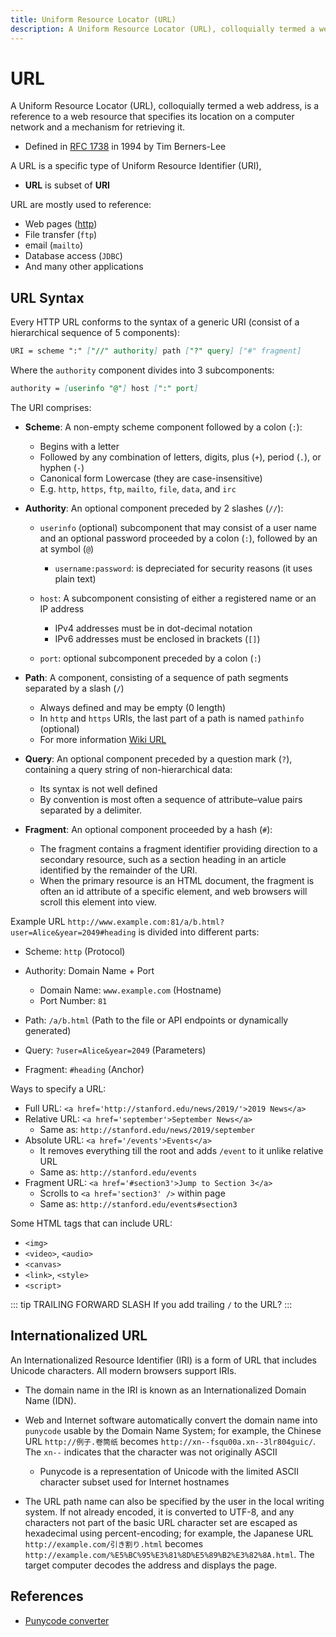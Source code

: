```yaml
---
title: Uniform Resource Locator (URL)
description: A Uniform Resource Locator (URL), colloquially termed a web address
---
```


# URL

A Uniform Resource Locator (URL), colloquially termed a web address, is a reference to a web resource that specifies its location on a computer network and a mechanism for retrieving it.

- Defined in [RFC 1738](https://datatracker.ietf.org/doc/html/rfc1738) in 1994 by Tim Berners-Lee

A URL is a specific type of Uniform Resource Identifier (URI),

- **URL** is subset of **URI**

URL are mostly used to reference:

- Web pages ([http](./HTTP.md))
- File transfer (`ftp`)
- email (`mailto`)
- Database access (`JDBC`)
- And many other applications

## URL Syntax

Every HTTP URL conforms to the syntax of a generic URI (consist of a hierarchical sequence of 5 components):

```markdown
URI = scheme ":" ["//" authority] path ["?" query] ["#" fragment]
```

Where the `authority` component divides into 3 subcomponents:

```markdown
authority = [userinfo "@"] host [":" port]
```

The URI comprises:

- **Scheme**: A non-empty scheme component followed by a colon (`:`):

  - Begins with a letter
  - Followed by any combination of letters, digits, plus (`+`), period (`.`), or hyphen (`-`)
  - Canonical form Lowercase (they are case-insensitive)
  - E.g. `http`, `https`, `ftp`, `mailto`, `file`, `data`, and `irc`

- **Authority**: An optional component preceded by 2 slashes (`//`):

  - `userinfo` (optional) subcomponent that may consist of a user name and an optional password proceeded by a colon (`:`), followed by an at symbol (`@`)

    - `username:password`: is depreciated for security reasons (it uses plain text)

  - `host`: A subcomponent consisting of either a registered name or an IP address

    - IPv4 addresses must be in dot-decimal notation
    - IPv6 addresses must be enclosed in brackets (`[]`)

  - `port`: optional subcomponent preceded by a colon (`:`)

- **Path**: A component, consisting of a sequence of path segments separated by a slash (`/`)

  - Always defined and may be empty (0 length)
  - In `http` and `https` URIs, the last part of a path is named `pathinfo` (optional)
  - For more information [Wiki URL](https://en.wikipedia.org/wiki/URL)

- **Query**: An optional component preceded by a question mark (`?`), containing a query string of non-hierarchical data:

  - Its syntax is not well defined
  - By convention is most often a sequence of attribute–value pairs separated by a delimiter.

- **Fragment**: An optional component proceeded by a hash (`#`):

  - The fragment contains a fragment identifier providing direction to a secondary resource, such as a section heading in an article identified by the remainder of the URI.
  - When the primary resource is an HTML document, the fragment is often an id attribute of a specific element, and web browsers will scroll this element into view.

Example URL `http://www.example.com:81/a/b.html?user=Alice&year=2049#heading` is divided into different parts:

- Scheme: `http` (Protocol)
- Authority: Domain Name + Port

  - Domain Name: `www.example.com` (Hostname)
  - Port Number: `81`

- Path: `/a/b.html` (Path to the file or API endpoints or dynamically generated)
- Query: `?user=Alice&year=2049` (Parameters)
- Fragment: `#heading` (Anchor)

Ways to specify a URL:

- Full URL: `<a href='http://stanford.edu/news/2019/'>2019 News</a>`
- Relative URL: `<a href='september'>September News</a>`
  - Same as: `http://stanford.edu/news/2019/september`
- Absolute URL: `<a href='/events'>Events</a>`
  - It removes everything till the root and adds `/event` to it unlike relative URL
  - Same as: `http://stanford.edu/events`
- Fragment URL: `<a href='#section3'>Jump to Section 3</a>`
  - Scrolls to `<a href='section3' />` within page
  - Same as: `http://stanford.edu/events#section3`

Some HTML tags that can include URL:

- `<img>`
- `<video>`, `<audio>`
- `<canvas>`
- `<link>`, `<style>`
- `<script>`

::: tip TRAILING FORWARD SLASH
If you add trailing `/` to the URL?
:::

## Internationalized URL

An Internationalized Resource Identifier (IRI) is a form of URL that includes Unicode characters. All modern browsers support IRIs.

- The domain name in the IRI is known as an Internationalized Domain Name (IDN).

- Web and Internet software automatically convert the domain name into `punycode` usable by the Domain Name System; for example, the Chinese URL `http://例子.卷筒纸` becomes `http://xn--fsqu00a.xn--3lr804guic/`. The `xn--` indicates that the character was not originally ASCII

  - Punycode is a representation of Unicode with the limited ASCII character subset used for Internet hostnames

- The URL path name can also be specified by the user in the local writing system. If not already encoded, it is converted to UTF-8, and any characters not part of the basic URL character set are escaped as hexadecimal using percent-encoding; for example, the Japanese URL `http://example.com/引き割り.html` becomes `http://example.com/%E5%BC%95%E3%81%8D%E5%89%B2%E3%82%8A.html`. The target computer decodes the address and displays the page.

## References

- [Punycode converter](https://www.punycoder.com/)
